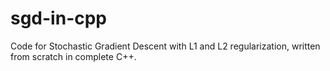# sgd-in-cpp

Code for Stochastic Gradient Descent with L1 and L2 regularization, written from scratch in complete C++.

